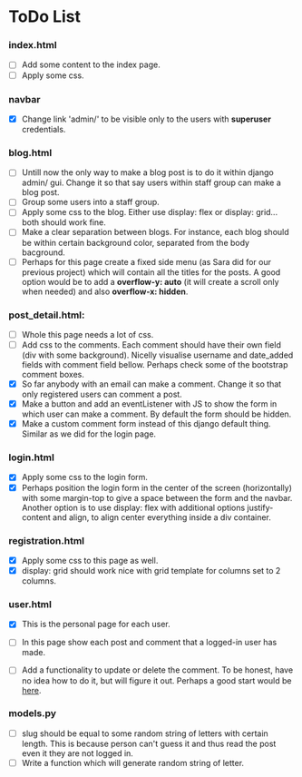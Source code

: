 # ToDo List

### **index.html**

- [ ] Add some content to the index page.
- [ ] Apply some css.

### **navbar**

- [x] Change link 'admin/' to be visible only to the users with **superuser** credentials.

### **blog.html**

- [ ] Untill now the only way to make a blog post is to do it within django admin/ gui. Change it so that say users within staff group can make a blog post.
- [ ] Group some users into a staff group.
- [ ] Apply some css to the blog. Either use display: flex or display: grid... both should work fine.
- [ ] Make a clear separation between blogs. For instance, each blog should be within certain background color, separated from the body bacground.
- [ ] Perhaps for this page create a fixed side menu (as Sara did for our previous project) which will contain all the titles for the posts. A good option would be to add a **overflow-y: auto** (it will create a scroll only when needed) and also **overflow-x: hidden**.

### **post_detail.html:**

- [ ] Whole this page needs a lot of css.
- [ ] Add css to the comments. Each comment should have their own field (div with some background). Nicelly visualise username and date_added fields with comment field bellow. Perhaps check some of the bootstrap comment boxes.
- [x] So far anybody with an email can make a comment. Change it so that only registered users can comment a post.
- [x] Make a button and add an eventListener with JS to show the form in which user can make a comment. By default the form should be hidden.
- [x] Make a custom comment form instead of this django default thing. Similar as we did for the login page.

### **login.html**

- [x] Apply some css to the login form.
- [x] Perhaps position the login form in the center of the screen (horizontally) with some margin-top to give a space between the form and the navbar. Another option is to use display: flex with additional options justify-content and align, to align center everything inside a div container.

### **registration.html**

- [x] Apply some css to this page as well.
- [x] display: grid should work nice with grid template for columns set to 2 columns.

### **user.html**

- [x] This is the personal page for each user.

- [ ] In this page show each post and comment that a logged-in user has made.
- [ ] Add a functionality to update or delete the comment. To be honest, have no idea how to do it, but will figure it out. Perhaps a good start would be [here](https://www.geeksforgeeks.org/django-crud-create-retrieve-update-delete-function-based-views/).

### **models.py**

- [ ] slug should be equal to some random string of letters with certain length. This is because person can't guess it and thus read the post even it they are not logged in.
- [ ] Write a function which will generate random string of letter.
